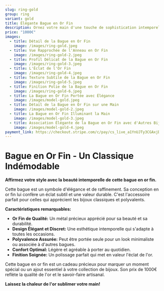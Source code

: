 ```yaml
---
slug: ring-gold
group: ring
variant: gold
title: Élégante Bague en Or Fin
description: Ornez votre main d'une touche de sophistication intemporelle avec cette élégante bague en or fin. Son design délicat et l'éclat chaleureux de l'or en font un bijou polyvalent, parfait pour compléter votre style au quotidien ou pour ajouter une note précieuse à vos occasions spéciales.
price: "1000€"
images:
  - title: Détail de la Bague en Or Fin
    image: /images/ring-gold.jpeg
  - title: Vue Rapprochée de l'Anneau en Or Fin
    image: /images/ring-gold-2.jpeg
  - title: Profil Délicat de la Bague en Or Fin
    image: /images/ring-gold-3.jpeg
  - title: L'Éclat de l'Or Fin
    image: /images/ring-gold-4.jpeg
  - title: Texture Subtile de la Bague en Or Fin
    image: /images/ring-gold-5.jpeg
  - title: Finition Polie de la Bague en Or Fin
    image: /images/ring-gold-6.jpeg
  - title: La Bague en Or Fin Portée avec Élégance
    image: /images/model-gold.jpeg
  - title: Détail de la Bague en Or Fin sur une Main
    image: /images/model-gold-2.jpeg
  - title: La Bague en Or Fin Illuminant la Main
    image: /images/model-gold-3.jpeg
  - title: Association Élégante de la Bague en Or Fin avec d'Autres Bijoux
    image: /images/model-gold-4.jpeg
payment_link: https://checkout.stripe.com/c/pay/cs_live_a1YnUJTy3CGAxjDfro7RK0dvNJ1klGP2bkFRAN0T97vPvkzHmvqwVKLdTj
---
```


# Bague en Or Fin - Un Classique Indémodable

**Affirmez votre style avec la beauté intemporelle de cette bague en or fin.**

Cette bague est un symbole d'élégance et de raffinement. Sa conception en or fin lui confère un éclat subtil et une valeur durable. C'est l'accessoire parfait pour celles qui apprécient les bijoux classiques et polyvalents.

**Caractéristiques remarquables:**

* **Or Fin de Qualité:** Un métal précieux apprécié pour sa beauté et sa durabilité.
* **Design Élégant et Discret:** Une esthétique intemporelle qui s'adapte à toutes les occasions.
* **Polyvalence Assurée:** Peut être portée seule pour un look minimaliste ou associée à d'autres bagues.
* **Confort Optimal:** Légère et agréable à porter au quotidien.
* **Finition Soignée:** Un polissage parfait qui met en valeur l'éclat de l'or.

Cette bague en or fin est un cadeau précieux pour marquer un moment spécial ou un ajout essentiel à votre collection de bijoux. Son prix de 1000€ reflète la qualité de l'or et le savoir-faire artisanal.

**Laissez la chaleur de l'or sublimer votre main!**
